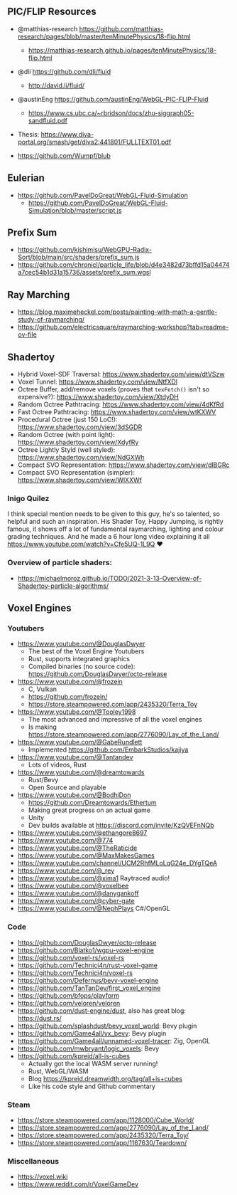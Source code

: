 ## PIC/FLIP Resources

- @matthias-research https://github.com/matthias-research/pages/blob/master/tenMinutePhysics/18-flip.html
  - https://matthias-research.github.io/pages/tenMinutePhysics/18-flip.html
- @dli https://github.com/dli/fluid
  - http://david.li/fluid/
- @austinEng https://github.com/austinEng/WebGL-PIC-FLIP-Fluid
  - https://www.cs.ubc.ca/~rbridson/docs/zhu-siggraph05-sandfluid.pdf
- Thesis: https://www.diva-portal.org/smash/get/diva2:441801/FULLTEXT01.pdf

- https://github.com/Wumpf/blub

## Eulerian

- https://github.com/PavelDoGreat/WebGL-Fluid-Simulation
  - https://github.com/PavelDoGreat/WebGL-Fluid-Simulation/blob/master/script.js

## Prefix Sum

- https://github.com/kishimisu/WebGPU-Radix-Sort/blob/main/src/shaders/prefix_sum.js
- https://github.com/chronicl/particle_life/blob/d4e3482d73bffd15a04474a7cec54b1d31a15736/assets/prefix_sum.wgsl

## Ray Marching

- https://blog.maximeheckel.com/posts/painting-with-math-a-gentle-study-of-raymarching/
- https://github.com/electricsquare/raymarching-workshop?tab=readme-ov-file

## Shadertoy

- Hybrid Voxel-SDF Traversal: https://www.shadertoy.com/view/dtVSzw
- Voxel Tunnel: https://www.shadertoy.com/view/NtfXDl
- Octree Buffer, add/remove voxels (proves that `texFetch()` isn't so expensive?): https://www.shadertoy.com/view/XtdyDH
- Random Octree Pathtracing: https://www.shadertoy.com/view/4dKfRd
- Fast Octree Pathtracing: https://www.shadertoy.com/view/wtKXWV
- Procedural Octree (just 150 LoC!): https://www.shadertoy.com/view/3dSGDR
- Random Octree (with point light): https://www.shadertoy.com/view/XdyfRy
- Octree Lightly Styld (well styled): https://www.shadertoy.com/view/NdGXWh
- Compact SVO Representation: https://www.shadertoy.com/view/dlBGRc
- Compact SVO Representation (simpler): https://www.shadertoy.com/view/WlXXWf

### Inigo Quilez

I think special mention needs to be given to this guy, he's so talented, so helpful and such an inspiration.
His Shader Toy, Happy Jumping, is rightly famous, it shows off a lot of fundamental raymarching, lighting and
colour grading techniques. And he made a 6 hour long video explaining it all https://www.youtube.com/watch?v=Cfe5UQ-1L9Q ❤️

### Overview of particle shaders:

- https://michaelmoroz.github.io/TODO/2021-3-13-Overview-of-Shadertoy-particle-algorithms/

## Voxel Engines

### Youtubers

- https://www.youtube.com/@DouglasDwyer
  - The best of the Voxel Engine Youtubers
  - Rust, supports integrated graphics
  - Compiled binaries (no source code): https://github.com/DouglasDwyer/octo-release
- https://www.youtube.com/@frozein
  - C, Vulkan
  - https://github.com/frozein/
  - https://store.steampowered.com/app/2435320/Terra_Toy
- https://www.youtube.com/@Tooley1998
  - The most advanced and impressive of all the voxel engines
  - Is making https://store.steampowered.com/app/2776090/Lay_of_the_Land/
- https://www.youtube.com/@GabeRundlett
  - Implemented https://github.com/EmbarkStudios/kajiya
- https://www.youtube.com/@Tantandev
  - Lots of videos, Rust
- https://www.youtube.com/@dreamtowards
  - Rust/Bevy
  - Open Source and playable
- https://www.youtube.com/@BodhiDon
  - https://github.com/Dreamtowards/Ethertum
  - Making great progress on an actual game
  - Unity
  - Dev builds available at https://discord.com/invite/KzQVEFnNQb
- https://www.youtube.com/@ethangore8697
- https://www.youtube.com/@774
- https://www.youtube.com/@TheRaticide
- https://www.youtube.com/@MaxMakesGames
- https://www.youtube.com/channel/UCM2RhfMLoLqG24e_DYgTQeA
- https://www.youtube.com/@_rey
- https://www.youtube.com/@xima1 Raytraced audio!
- https://www.youtube.com/@voxelbee
- https://www.youtube.com/@danygankoff
- https://www.youtube.com/@cyber-gate
- https://www.youtube.com/@NephPlays C#/OpenGL

### Code

- https://github.com/DouglasDwyer/octo-release
- https://github.com/Blatko1/wgpu-voxel-engine
- https://github.com/voxel-rs/voxel-rs
- https://github.com/Technici4n/rust-voxel-game
- https://github.com/Technici4n/voxel-rs
- https://github.com/Defernus/bevy-voxel-engine
- https://github.com/TanTanDev/first_voxel_engine
- https://github.com/bfops/playform
- https://github.com/veloren/veloren
- https://github.com/dust-engine/dust, also has great blog: https://dust.rs/
- https://github.com/splashdust/bevy_voxel_world: Bevy plugin
- https://github.com/Game4all/vx_bevy: Bevy plugin
- https://github.com/Game4all/unnamed-voxel-tracer: Zig, OpenGL
- https://github.com/mwbryant/logic_voxels: Bevy
- https://github.com/kpreid/all-is-cubes
  - Actually got the local WASM server running!
  - Rust, WebGL/WASM
  - Blog https://kpreid.dreamwidth.org/tag/all+is+cubes
  - Like his code style and Github commentary

### Steam

- https://store.steampowered.com/app/1128000/Cube_World/
- https://store.steampowered.com/app/2776090/Lay_of_the_Land/
- https://store.steampowered.com/app/2435320/Terra_Toy/
- https://store.steampowered.com/app/1167630/Teardown/

### Miscellaneous

- https://voxel.wiki
- https://www.reddit.com/r/VoxelGameDev
